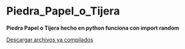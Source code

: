 # Piedra_Papel_o_Tijera
__Piedra Papel o Tijera hecho en python funciona con import random__

[Descargar archivos ya compilados](https://github.com/4478939c-422e-4ba0-a7ae-b029d6d82696)
